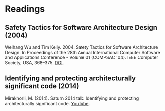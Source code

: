 # Readings

## Safety Tactics for Software Architecture Design (2004)

Weihang Wu and Tim Kelly. 2004. Safety Tactics for Software Architecture Design. In Proceedings of the 28th Annual International Computer Software and Applications Conference - Volume 01 (COMPSAC '04). IEEE Computer Society, USA, 368–375. [DOI](https://dl-acm-org.proxy1.ncu.edu/doi/10.5555/1025117.1025525).

## Identifying and protecting architecturally significant code (2014)

Mirakhorli, M. (2014). Saturn 2014 talk: Identifying and protecting architecturally significant code. [YouTube](https://youtu.be/B26GVs4tM70).